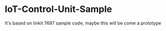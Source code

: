 # IoT-Control-Unit-Sample
It's based on linkit 7697 sample code, maybe this will be come a prototype
